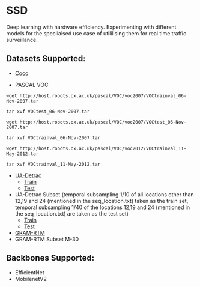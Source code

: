 # SSD
Deep learning with hardware efficiency. Experimenting with different models for the specilaised use case of utililising them for real time traffic surveillance. 

## Datasets Supported:
* [Coco](http://cocodataset.org/#download)

* PASCAL VOC
```
wget http://host.robots.ox.ac.uk/pascal/VOC/voc2007/VOCtrainval_06-Nov-2007.tar
```
```
tar xvf VOCtest_06-Nov-2007.tar
```
```
wget http://host.robots.ox.ac.uk/pascal/VOC/voc2007/VOCtest_06-Nov-2007.tar
```
```
tar xvf VOCtrainval_06-Nov-2007.tar
```
```
wget http://host.robots.ox.ac.uk/pascal/VOC/voc2012/VOCtrainval_11-May-2012.tar
```
```
tar xvf VOCtrainval_11-May-2012.tar
```
* [UA-Detrac](http://detrac-db.rit.albany.edu/download)
  - [Train](https://drive.google.com/open?id=1_9ka5OmpQ7XPFndgcJnJp-59B74rp2u5)
  - [Test](https://drive.google.com/file/d/1cJsle-JCYZ8fXf7dEzxRuLXryrXEHRgW/view?usp=sharing)
* UA-Detrac Subset (temporal subsampling 1/10 of all locations other than 12,19 and 24 (mentioned in the seq_location.txt) taken as the train set, temporal subsampling 1/40 of the locations 12,19 and 24 (mentioned in the seq_location.txt) are taken as the test set)
  - [Train](https://drive.google.com/open?id=18yNRIxRzhdMG14IjkFRyRgIu9i48iTGS)
  - [Test](https://drive.google.com/open?id=1JUGbdARG8SIJnjHg_Glpak_uJmSM7iB_)
* [GRAM-RTM](http://agamenon.tsc.uah.es/Personales/rlopez/data/rtm/)
* GRAM-RTM Subset M-30

## Backbones Supported:
* EfficientNet
* MobilenetV2


